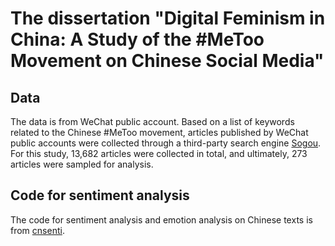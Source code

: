 # The dissertation "Digital Feminism in China: A Study of the #MeToo Movement on Chinese Social Media"
## Data
The data is from WeChat public account. Based on a list of keywords related to the Chinese #MeToo movement, articles published by WeChat public accounts were collected through a third-party search engine [Sogou](https://weixin.sogou.com/). For this study, 13,682 articles were collected in total, and ultimately, 273 articles were sampled for analysis.




## Code for sentiment analysis
The code for sentiment analysis and emotion analysis on Chinese texts is from [cnsenti](https://github.com/hiDaDeng/cnsenti/blob/master/README.md).

